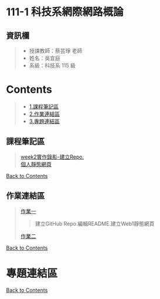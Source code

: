 111-1 科技系網際網路概論
===

## 資訊欄

> - 授課教師：蔡芸琤 老師  
> - 姓名：吳宜庭  
> - 系級：科技系 115 級


# Contents
>-  [1.課程筆記區](https://github.com/ett9292/Web#課程筆記區)  
>-  [2.作業連結區](https://github.com/ett9292/Web#作業連結區)  
>-  [3.專題連結區](https://github.com/ett9292/Web#專題連結區)


## 課程筆記區
>[week2實作錄影-建立Repo.](https://youtu.be/lHtq9UfiEaY)  
[個人靜態網頁](http://ett9292.github.io/Web/mypage/)  


[Back to Contents](https://github.com/ett9292/Web#Contents)

## 作業連結區
>[作業一](https://www.youtube.com/watch?v=G_18HyH57Yo) 
>>建立GitHub Repo.編輯README.建立Web1靜態網頁  
>>
>[作業二](https://www.youtube.com/watch?v=G_18HyH57Yo)



[Back to Contents](https://github.com/ett9292/Web#Contents)

# 專題連結區
>
[Back to Contents](https://github.com/ett9292/Web#Contents)
